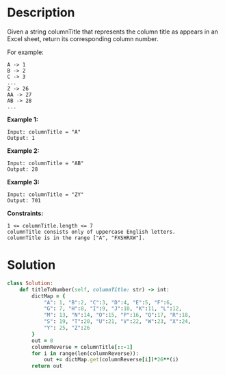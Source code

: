# Description
Given a string columnTitle that represents the column title as appears in an Excel sheet, return its corresponding column number.

For example:
```
A -> 1
B -> 2
C -> 3
...
Z -> 26
AA -> 27
AB -> 28 
...
```
**Example 1:**
```
Input: columnTitle = "A"
Output: 1
```
**Example 2:**
```
Input: columnTitle = "AB"
Output: 28
```
**Example 3:**
```
Input: columnTitle = "ZY"
Output: 701
```
**Constraints:**
```
1 <= columnTitle.length <= 7
columnTitle consists only of uppercase English letters.
columnTitle is in the range ["A", "FXSHRXW"].
```
# Solution
```ruby
class Solution:
    def titleToNumber(self, columnTitle: str) -> int:
        dictMap = {
            "A": 1, "B":2, "C":3, "D":4, "E":5, "F":6, 
            "G": 7, "H":8, "I":9, "J":10, "K":11, "L":12, 
            "M": 13, "N":14, "O":15, "P":16, "Q":17, "R":18, 
            "S": 19, "T":20, "U":21, "V":22, "W":23, "X":24, 
            "Y": 25, "Z":26
        }
        out = 0
        columnReverse = columnTitle[::-1]
        for i in range(len(columnReverse)):
            out += dictMap.get(columnReverse[i])*26**(i)
        return out
```
